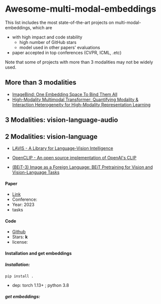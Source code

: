 # Awesome-multi-modal-embeddings
This list includes the most state-of-the-art projects on multi-modal-embeddings, which are
* with high impact and code stability
  * high number of GitHub stars
  * model used in other papers' evaluations
* paper accepted in top conferences (CVPR, ICML, .etc)

Note that some of projects with more than 3 modalities may not be widely used.

## More than 3 modalities

* [ImageBind: One Embedding Space To Bind Them All](./project-details/ImageBind.md)
* [High-Modality Multimodal Transformer: Quantifying Modality & Interaction Heterogeneity for High-Modality Representation Learning](./project-details/HighMMT.md)


## 3 Modalities: vision-language-audio

## 2 Modalities: vision-language

  * [LAVIS - A Library for Language-Vision Intelligence](./project-details/lavis.md)
  * [OpenCLIP - An open source implementation of OpenAI's CLIP](./project-details/OpenCLIP.md)

  * [(BEiT-3) Image as a Foreign Language: BEiT Pretraining for Vision and Vision-Language Tasks](./project-details/beit3.md)



#### Paper

* [Link]()
* Conference: 
* Year: 2023
* tasks

#### Code

* [Github]()
* Stars: **k**
* license: 

#### Installation and get embeddings

##### Installation: 

`pip install .`

* dep: torch 1.13+ ; python 3.8

##### get embeddings:

```python
```

